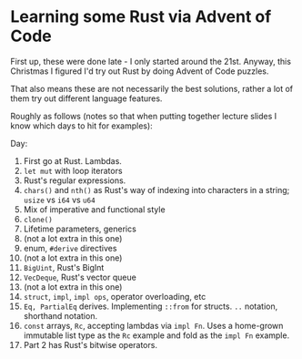 # Learning some Rust via Advent of Code

First up, these were done late - I only started around the 21st. Anyway, this Christmas I figured I'd try out Rust by doing Advent of Code puzzles.

That also means these are not necessarily the best solutions, rather a lot of them try out different language features. 

Roughly as follows (notes so that when putting together lecture slides I know which days to hit for examples):

Day:
1. First go at Rust. Lambdas. 
2. `let mut` with loop iterators
3. Rust's regular expressions.
4. `chars()` and `nth()` as Rust's way of indexing into characters in a string; `usize` vs `i64` vs `u64`
5. Mix of imperative and functional style
6. `clone()`
7. Lifetime parameters, generics
8. (not a lot extra in this one)
9. enum, `#derive` directives
10. (not a lot extra in this one)
11. `BigUint`, Rust's BigInt
12. `VecDeque`, Rust's vector queue
13. (not a lot extra in this one)
14. `struct`, `impl`, `impl ops`, operator overloading, etc
15. `Eq, PartialEq` derives. Implementing `::from` for structs. `..` notation, shorthand notation.
16. `const` arrays, `Rc`, accepting lambdas via `impl Fn`. Uses a home-grown immutable list type as the `Rc` example and fold as the `impl Fn` example.
17. Part 2 has Rust's bitwise operators.
